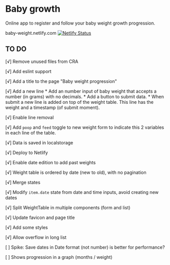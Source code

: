 # Baby growth
Online app to register and follow your baby weight growth progression.

baby-weight.netlify.com
[![Netlify Status](https://api.netlify.com/api/v1/badges/85211692-06f8-4a73-8e31-c2d7e37da2b6/deploy-status)](https://app.netlify.com/sites/baby-weight/deploys) 

## TO DO
[√] Remove unused files from CRA

[√] Add eslint support

[√] Add a title to the page "Baby weight progression"

[√] Add a new line
    * Add an number input of baby weight that accepts a number (in grams) with no decimals.
    * Add a button to submit data.
    * When submit a new line is added on top of the weight table. This line has the weight and a timestamp (of submit moment).

[√] Enable line removal

[√] Add `poop` and `feed` toggle to new weight form to indicate this 2 variables in each line of the table.

[√] Data is saved in localstorage

[√] Deploy to Netlify

[√] Enable date edition to add past weights

[√] Weight table is ordered by date (new to old), with no pagination

[√] Merge states

[√] Modify `item.date` state from date and time inputs, avoid creating new dates

[√] Split WeightTable in multiple components (form and list)

[√] Update favicon and page title

[√] Add some styles

[√] Allow overflow in long list

[ ] Spike: Save dates in Date format (not number) is better for performance?

[ ] Shows progression in a graph (months / weight)
